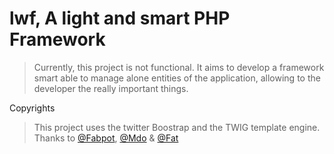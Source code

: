 lwf, A light and smart PHP Framework
====================================

> Currently, this project is not functional. 
It aims to develop a framework smart able to manage alone entities of 
the application, allowing to the developer the really important things.

Copyrights

> This project uses the twitter Boostrap and the TWIG template engine.
Thanks to [@Fabpot](https://github.com/fabpot), [@Mdo](https://github.com/mdo) & [@Fat](https://github.com/fat)
